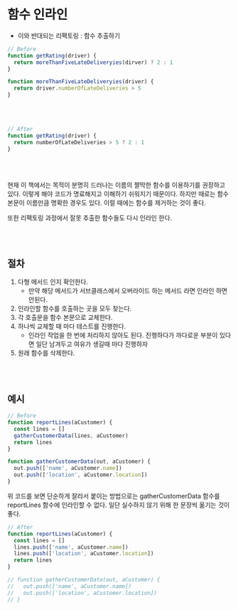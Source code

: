 # 함수 인라인

- 이와 반대되는 리팩토링 : 함수 추출하기

```javascript
// Before
function getRating(driver) {
  return moreThanFiveLateDeliveryies(dirver) ? 2 : 1
}

function moreThanFiveLateDeliveryies(driver) {
  return driver.numberOfLateDeliveries > 5
}
```

<br/>
<br/>

```javascript
// After
function getRating(driver) {
  return numberOfLateDeliveries > 5 ? 2 : 1
}
```

<br/>
<br/>

현재 이 책에서는 목적이 분명히 드러나는 이름의 짤막한 함수를 이용하기를 권장하고 있다. 이렇게 해야 코드가 명료해지고 이해하기 쉬워지기 때문이다.
하지만 때로는 함수 본문이 이름만큼 명확한 경우도 있다. 이럴 때에는 함수를 제거하는 것이 좋다.

또한 리팩토링 과정에서 잘못 추출한 함수들도 다시 인라인 한다.

<br/>
<br/>

## 절차

1. 다형 메서드 인지 확인한다.
   - 만약 해당 메서드가 서브클래스에서 오버라이드 하는 메서드 라면 인라인 하면 안된다.
2. 인라인할 함수를 호출하는 곳을 모두 찾는다.
3. 각 호출문을 함수 본문으로 교체한다.
4. 하나씩 교체할 때 마다 테스트를 진행한다.
   - 인라인 작업을 한 번에 처리하지 않아도 된다. 진행하다가 까다로운 부분이 있다면 일단 남겨두고 여유가 생길때 마다 진행하자
5. 원래 함수를 삭제한다.

<br/>
<br/>

## 예시

```javascript
// Before
function reportLines(aCustomer) {
  const lines = []
  gatherCustomerData(lines, aCustomer)
  return lines
}

function gatherCustomerData(out, aCustomer) {
  out.push(['name', aCustomer.name])
  out.push(['location', aCustomer.location])
}
```

위 코드를 보면 단순하게 잘라서 붙이는 방법으로는 gatherCustomerData 함수를 reportLines 함수에 인라인할 수 없다. 일단 실수하지 않기 위해 한 문장씩 옮기는 것이 좋다.

```javascript
// After
function reportLines(aCustomer) {
  const lines = []
  lines.push(['name', aCustomer.name])
  lines.push(['location', aCustomer.location])
  return lines
}

// function gatherCustomerData(out, aCustomer) {
//   out.push(['name', aCustomer.name])
//   out.push(['location', aCustomer.location])
// }
```
